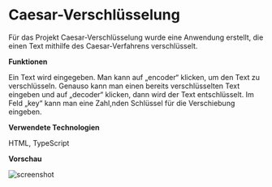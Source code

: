 # Caesar-Verschlüsselung

Für das Projekt Caesar-Verschlüsselung wurde eine Anwendung erstellt, die einen Text mithilfe des Caesar-Verfahrens verschlüsselt. 


**Funktionen**

Ein Text wird eingegeben. Man kann auf „encoder“ klicken, um den Text zu verschlüsseln. Genauso kann man einen bereits verschlüsselten Text eingeben und auf „decoder“ klicken, dann wird der Text entschlüsselt. Im Feld „key“ kann man eine Zahl,nden Schlüssel für die Verschiebung eingeben.


**Verwendete Technologien**

HTML,
TypeScript


**Vorschau**

![screenshot](../src/caesar/preview_caesar.png)
